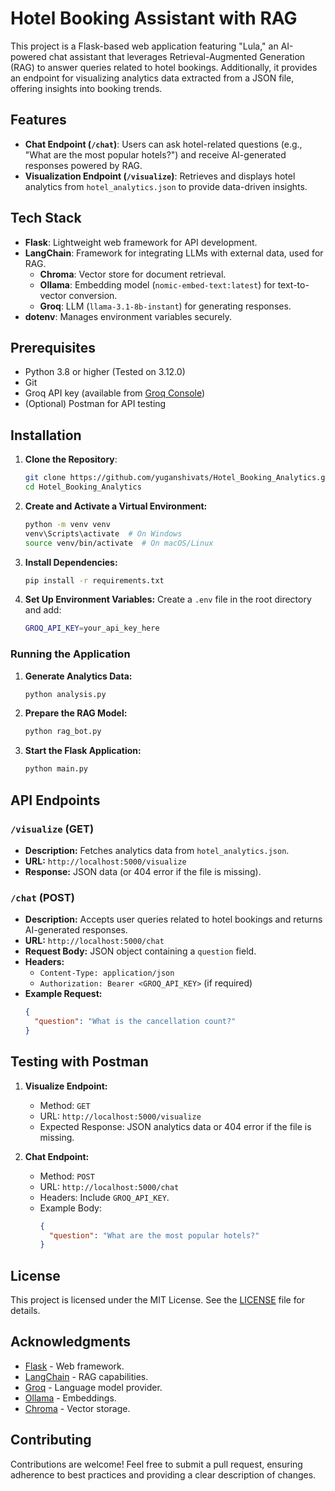 # Hotel Booking Assistant with RAG

This project is a Flask-based web application featuring "Lula," an AI-powered chat assistant that leverages Retrieval-Augmented Generation (RAG) to answer queries related to hotel bookings. Additionally, it provides an endpoint for visualizing analytics data extracted from a JSON file, offering insights into booking trends.

## Features

- **Chat Endpoint (`/chat`)**: Users can ask hotel-related questions (e.g., "What are the most popular hotels?") and receive AI-generated responses powered by RAG.
- **Visualization Endpoint (`/visualize`)**: Retrieves and displays hotel analytics from `hotel_analytics.json` to provide data-driven insights.

## Tech Stack

- **Flask**: Lightweight web framework for API development.
- **LangChain**: Framework for integrating LLMs with external data, used for RAG.
  - **Chroma**: Vector store for document retrieval.
  - **Ollama**: Embedding model (`nomic-embed-text:latest`) for text-to-vector conversion.
  - **Groq**: LLM (`llama-3.1-8b-instant`) for generating responses.
- **dotenv**: Manages environment variables securely.

## Prerequisites

- Python 3.8 or higher (Tested on 3.12.0)
- Git
- Groq API key (available from [Groq Console](https://console.groq.com/keys))
- (Optional) Postman for API testing

## Installation

1. **Clone the Repository**:
   ```bash
   git clone https://github.com/yuganshivats/Hotel_Booking_Analytics.git
   cd Hotel_Booking_Analytics
   ```
2. **Create and Activate a Virtual Environment:**
   ```bash
   python -m venv venv
   venv\Scripts\activate  # On Windows
   source venv/bin/activate  # On macOS/Linux
   ```
3. **Install Dependencies:**
   ```bash
   pip install -r requirements.txt
   ```
4. **Set Up Environment Variables:**
   Create a `.env` file in the root directory and add:
   ```bash
   GROQ_API_KEY=your_api_key_here
   ```

### Running the Application

1. **Generate Analytics Data:**
   ```bash
   python analysis.py
   ```
2. **Prepare the RAG Model:**
   ```bash
   python rag_bot.py
   ```
3. **Start the Flask Application:**
   ```bash
   python main.py
   ```

## API Endpoints

### `/visualize` (GET)
- **Description:** Fetches analytics data from `hotel_analytics.json`.
- **URL:** `http://localhost:5000/visualize`
- **Response:** JSON data (or 404 error if the file is missing).

### `/chat` (POST)
- **Description:** Accepts user queries related to hotel bookings and returns AI-generated responses.
- **URL:** `http://localhost:5000/chat`
- **Request Body:** JSON object containing a `question` field.
- **Headers:**
  - `Content-Type: application/json`
  - `Authorization: Bearer <GROQ_API_KEY>` (if required)
- **Example Request:**
  ```json
  {
    "question": "What is the cancellation count?"
  }
  ```

## Testing with Postman

1. **Visualize Endpoint:**
   - Method: `GET`
   - URL: `http://localhost:5000/visualize`
   - Expected Response: JSON analytics data or 404 error if the file is missing.

2. **Chat Endpoint:**
   - Method: `POST`
   - URL: `http://localhost:5000/chat`
   - Headers: Include `GROQ_API_KEY`.
   - Example Body:
     ```json
     {
       "question": "What are the most popular hotels?"
     }
     ```

## License

This project is licensed under the MIT License. See the [LICENSE](LICENSE) file for details.

## Acknowledgments

- [Flask](https://flask.palletsprojects.com/) - Web framework.
- [LangChain](https://www.langchain.com/) - RAG capabilities.
- [Groq](https://groq.com/) - Language model provider.
- [Ollama](https://ollama.com/) - Embeddings.
- [Chroma](https://www.trychroma.com/) - Vector storage.

## Contributing

Contributions are welcome! Feel free to submit a pull request, ensuring adherence to best practices and providing a clear description of changes.

